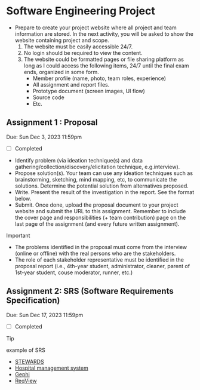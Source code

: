# Software Engineering Project

* Prepare to create your project website where all project and team information are stored. In the next activity, you will be asked to show the website containing project and scope.
    1. The website must be easily accessible 24/7. 
    2. No login should be required to view the content.
    3. The website could be formatted pages or file sharing platform as long as I could access the following items, 24/7 until the final exam ends, organized in some form.
        * Member profile (name, photo, team roles, experience)
        * All assignment and report files.
        * Prototype document (screen images, UI flow)
        * Source code
        * Etc.

## Assignment 1 : Proposal
Due: Sun Dec 3, 2023 11:59pm

- [ ] Completed

* Identify problem (via ideation technique(s) and data gathering/collection/discovery/elicitation technique, e.g.interview).
* Propose solution(s). Your team can use any ideation techniques such as brainstorming, sketching, mind mapping, etc, to communicate  the solutions. Determine the potential solution from alternatives proposed. 
* Write. Present the result of the investigation in the report. See the format below.
* Submit. Once done, upload the proposal document to your project website and submit the URL to this assignment. Remember to include the cover page and responsibilities (+ team contribution) page on the last page of the assignment (and every future written assignment).


> [!IMPORTANT]
> * The problems identified in the proposal must come from the interview (online or offline) with the real persons who are the stakeholders.
> * The role of each stakeholder representative must be identified in the proposal report (i.e., 4th-year student, administrator, cleaner, parent of 1st-year student, couse moderator, runner, etc.)


## Assignment 2: SRS (Software Requirements Specification)
Due: Sun Dec 17, 2023 11:59pm

- [ ] Completed

> [!TIP]
> example of SRS
>   * [STEWARDS](https://www.nrcs.usda.gov/publications/ceap-watershed-2006-stewards-design.pdf)
>   * [Hospital management system](https://www.academia.edu/28734143/HOSPITAL_MANAGEMENT_SYSTEM_Software_Requirement_Specification)
>   * [Gephi](https://gephi.org/users/gephi_srs_document.pdf)
>   * [ReqView](https://www.reqview.com/papers/ReqView-Example_Software_Requirements_Specification_SRS_Document.pdf)